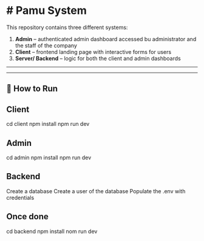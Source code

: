 # # Pamu System

This repository contains three different systems:

1. **Admin** – authenticated admin dashboard accessed bu administrator and the staff of the company 
2. **Client** – frontend landing page with interactive forms for users  
3. **Server/ Backend** –  logic for both the client and admin dashboards  

---

---

## 🚀 How to Run

## Client
cd client
npm install
npm run dev

## Admin
cd admin
npm install
npm run dev

## Backend
Create a database 
Create a user of the database 
Populate the .env with credentials 

## Once done 
cd backend
npm install 
nom run dev 

